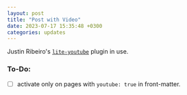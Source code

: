 ```yaml
---
layout: post
title: "Post with Video"
date: 2023-07-17 15:35:48 +0300
categories: updates
---
```


Justin Ribeiro's [`lite-youtube`](https://github.com/justinribeiro/lite-youtube) plugin in use.

### To-Do:

- [ ] activate only on pages with `youtube: true` in front-matter.

<lite-youtube videoid="vuRIwBI8NaA"></lite-youtube>

